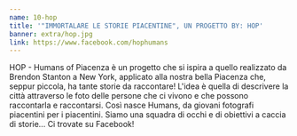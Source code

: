 ```yaml
---
name: 10-hop
title: '"IMMORTALARE LE STORIE PIACENTINE", UN PROGETTO BY: HOP'
banner: extra/hop.jpg
link: https://www.facebook.com/hophumans
---
```


HOP - Humans of Piacenza è un progetto che si ispira a quello realizzato da Brendon Stanton a New York, applicato alla nostra bella Piacenza che, seppur piccola, ha tante storie da raccontare! L'idea è quella di descrivere la città attraverso le foto delle persone che ci vivono e che possono raccontarla e raccontarsi. Così nasce Humans, da giovani fotografi piacentini per i piacentini. Siamo una squadra di occhi e di obiettivi a caccia di storie... Ci trovate su Facebook!
